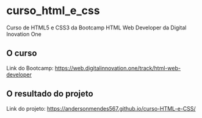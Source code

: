 # curso_html_e_css
Curso de HTML5 e CSS3 da Bootcamp HTML Web Developer da Digital Inovation One
## O curso
Link do Bootcamp: https://web.digitalinnovation.one/track/html-web-developer 
## O resultado do projeto
Link do projeto: https://andersonmendes567.github.io/curso-HTML-e-CSS/
